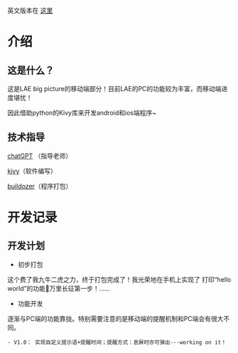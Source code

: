 英文版本在 [这里](READ.md)

# 介绍


## 这是什么？

这是LAE big picture的移动端部分！目前LAE的PC的功能较为丰富，而移动端进度堪忧！

因此借助python的Kivy库来开发android和ios端程序~

## 技术指导
[chatGPT](https://chat.openai.com/) （指导老师）

[kivy](https://kivy.org/)（软件编写）

[buildozer](https://buildozer.readthedocs.io)（程序打包）



# 开发记录


## 开发计划

- 初步打包 

这个费了我九牛二虎之力，终于打包完成了！我光荣地在手机上实现了 打印“hello world”的功能🥳万里长征第一步！……

- 功能开发

逐渐与PC端的功能靠拢。特别需要注意的是移动端的提醒机制和PC端会有很大不同。

    - V1.0： 实现自定义提示语+提醒时间；提醒方式：息屏时亦可弹出---working on it！